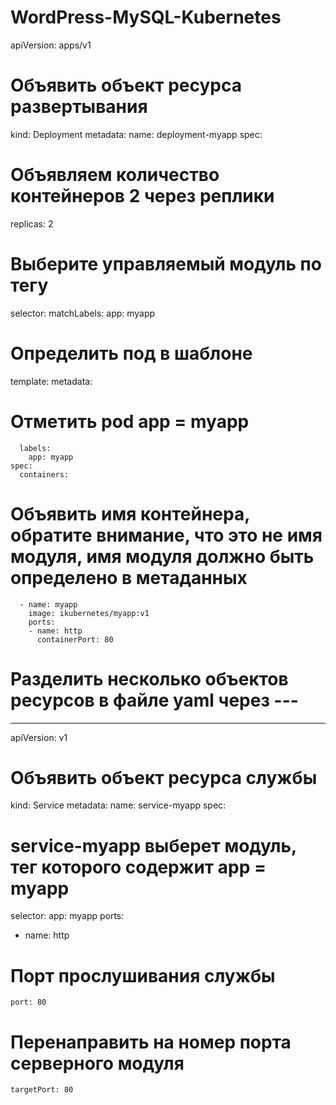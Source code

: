# WordPress-MySQL-Kubernetes

apiVersion: apps/v1
# Объявить объект ресурса развертывания
kind: Deployment
metadata:
  name: deployment-myapp
spec:
 # Объявляем количество контейнеров 2 через реплики  
  replicas: 2
 # Выберите управляемый модуль по тегу    
  selector:
    matchLabels:
      app: myapp
 # Определить под в шаблоне      
  template:
    metadata:
 # Отметить pod app = myapp    
      labels:
        app: myapp
    spec:
      containers:
 # Объявить имя контейнера, обратите внимание, что это не имя модуля, имя модуля должно быть определено в метаданных
      - name: myapp
        image: ikubernetes/myapp:v1
        ports:
        - name: http
          containerPort: 80
 # Разделить несколько объектов ресурсов в файле yaml через ---          
---
apiVersion: v1
 # Объявить объект ресурса службы
kind: Service
metadata:
  name: service-myapp
spec:
 # service-myapp выберет модуль, тег которого содержит app = myapp
  selector:
    app: myapp
  ports:
  - name: http
 # Порт прослушивания службы  
    port: 80
 # Перенаправить на номер порта серверного модуля   
    targetPort: 80
